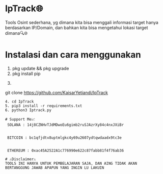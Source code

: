 # IpTrack🌐
Tools Osint sederhana, yg dimana kita bisa menggali informasi target hanya berdasarkan IP/Domain, dan bahkan kita bisa mengetahui lokasi target dimana🔍🌐

# Instalasi dan cara menggunakan
1. pkg update && pkg upgrade
2. pkg install pip
3. ```
git clone https://github.com/KaisarYetiandi/IpTrack
```
4. cd IpTrack
5. pip3 install -r requirements.txt
6. python3 Iptrack.py

# Support Me📈
 SOLANA : 14j8CZNHvTJdMDwoEu6gimb2ruSJAzrXy84c4nxJXiBr

 
 BITCOIN : bc1qfjdtv8uptmlgkc4y69u2607ydtqwdaadx9tc3e

 
 ETHEREUM : 0xac45A2522A1c776990e622c87fabb81f4f76ab36

# ⚠️Disclaimer⚠️
TOOLS INI HANYA UNTUK PEMBELAJARAN SAJA, DAN AING TIDAK AKAN BERTANGGUNG JAWAB APAPUN YANG INGIN LU LAKUIN

